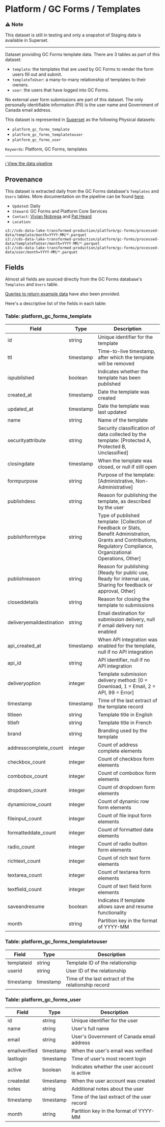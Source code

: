 # Platform / GC Forms / Templates

### :warning: Note
This dataset is still in testing and only a snapshot of Staging data is available in Superset. 

---

Dataset providing GC Forms template data.  There are 3 tables as part of this dataset:

- `template`: the templates that are used by GC Forms to render the form users fill out and submit.
- `templateToUser`: a many-to-many relationship of templates to their owners.
- `user`: the users that have logged into GC Forms.

No external user form submissions are part of this dataset. The only personally identifiable information (PII) is the user name and Government of Canada email address.

This dataset is represented in [Superset](https://superset.cds-snc.ca/) as the following Physical datasets:

- `platform_gc_forms_template` 
- `platform_gc_forms_templatetouser`
- `platform_gc_forms_user`

`Keywords`: Platform, GC Forms, templates

---

[:information_source:  View the data pipeline](../../../pipelines/platform/gc-forms/templates.md)

## Provenance

This dataset is extracted daily from the GC Forms database's `Templates` and `Users` tables. More documentation on the pipeline can be found [here](../../../pipelines/platform/gc-forms/templates.md).

* `Updated`: Daily
* `Steward`: GC Forms and Platform Core Services
* `Contact`: [Vivian Nobrega](mailto:vivian.nobrega@cds-snc.ca) and [Pat Heard](mailto:patrick.heard@cds-snc.ca)
* `Location`: 
```
s3://cds-data-lake-transformed-production/platform/gc-forms/processed-data/template/month=YYYY-MM/*.parquet
s3://cds-data-lake-transformed-production/platform/gc-forms/processed-data/templateToUser/month=YYYY-MM/*.parquet
s3://cds-data-lake-transformed-production/platform/gc-forms/processed-data/user/month=YYYY-MM/*.parquet
```

## Fields

Almost all fields are sourced directly from the GC Forms database's `Templates` and `Users` table.

[Queries to return example data](examples/templates.sql) have also been provided.

Here's a descriptive list of the fields in each table:

### Table: platform_gc_forms_template

| Field | Type | Description |
|-------|------|-------------|
| id | string | Unique identifier for the template |
| ttl | timestamp | Time-to-live timestamp, after which the template will be removed |
| ispublished | boolean | Indicates whether the template has been published |
| created_at | timestamp | Date the template was created |
| updated_at | timestamp | Date the template was last updated |
| name | string | Name of the template |
| securityattribute | string | Security classification of data collected by the template: [Protected A, Protected B, Unclassified] |
| closingdate | timestamp | When the template was closed, or null if still open |
| formpurpose | string | Purpose of the template: [Administrative, Non-Administrative] |
| publishdesc | string | Reason for publishing the template, as described by the user |
| publishformtype | string | Type of published template: [Collection of Feedback or Stats, Benefit Administration, Grants and Contributions, Regulatory Compliance, Organizational Operations, Other] |
| publishreason | string | Reason for publishing: [Ready for public use, Ready for internal use, Sharing for feedback or approval, Other] |
| closeddetails | string | Reason for closing the template to submissions |
| deliveryemaildestination | string | Email destination for submission delivery, null if email delivery not enabled |
| api_created_at | timestamp | When API integration was enabled for the template, null if no API integration |
| api_id | string | API identifier, null if no API integration |
| deliveryoption | integer | Template submission delivery method: [0 = Download, 1 = Email, 2 = API, 99 = Error] |
| timestamp | timestamp | Time of the last extract of the template record |
| titleen | string | Template title in English |
| titlefr | string | Template title in French |
| brand | string | Branding used by the template |
| addresscomplete_count | integer | Count of address complete elements |
| checkbox_count | integer | Count of checkbox form elements |
| combobox_count | integer | Count of combobox form elements |
| dropdown_count | integer | Count of dropdown form elements |
| dynamicrow_count | integer | Count of dynamic row form elements |
| fileinput_count | integer | Count of file input form elements |
| formatteddate_count | integer | Count of formatted date elements |
| radio_count | integer | Count of radio button form elements |
| richtext_count | integer | Count of rich text form elements |
| textarea_count | integer | Count of textarea form elements |
| textfield_count | integer | Count of text field form elements |
| saveandresume | boolean | Indicates if template allows save and resume functionality |
| month | string | Partition key in the format of YYYY-MM |
			
### Table: platform_gc_forms_templatetouser

| Field | Type | Description |
|-------|------|-------------|
| templateid | string | Template ID of the relationship |
| userid | string | User ID of the relationship |
| timestamp | timestamp | Time of the last extract of the relationship record |
				
### Table: platform_gc_forms_user		

| Field | Type | Description |
|-------|------|-------------|
| id | string | Unique identifier for the user |
| name | string | User's full name |
| email | string | User's Government of Canada email address |
| emailverified | timestamp | When the user's email was verified |
| lastlogin | timestamp | Time of user's most recent login |
| active | boolean | Indicates whether the user account is active |
| createdat | timestamp | When the user account was created |
| notes | string | Additional notes about the user |
| timestamp | timestamp | Time of the last extract of the user record |
| month | string | Partition key in the format of YYYY-MM |
